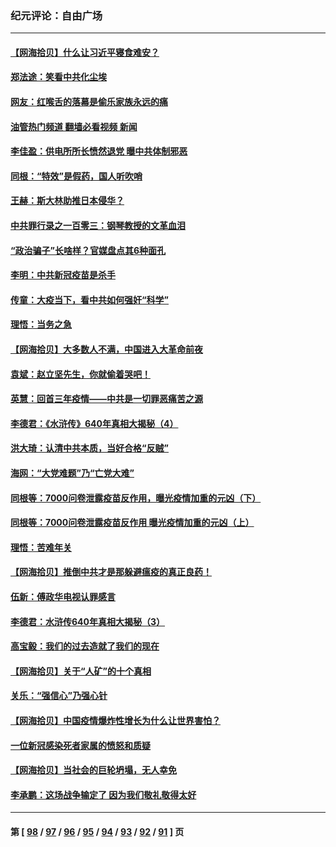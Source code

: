 ### 纪元评论：自由广场
---
#### [【网海拾贝】什么让习近平寝食难安？](../../pages/nsc993/n13907971.md?01170330) 
#### [郑法途：笑看中共化尘埃](../../pages/nsc993/n13908320.md?01170330) 
#### [网友：红喉舌的落幕是偷乐家族永远的痛](../../pages/nsc993/n13907887.md?01170330) 
#### [油管热门频道 翻墙必看视频 新闻](ok?01170330)
#### [李佳盈：供电所所长愤然退党 曝中共体制邪恶](../../pages/nsc993/n13907773.md?01170330) 
#### [同根：“特效”是假药，国人听吹哨](../../pages/nsc993/n13907441.md?01170330) 
#### [王赫：斯大林助推日本侵华？](../../pages/nsc993/n13907493.md?01170330) 
#### [中共罪行录之一百零三：钢琴教授的文革血泪](../../pages/nsc993/n13907424.md?01170330) 
#### [“政治骗子”长啥样？官媒盘点其6种面孔](../../pages/nsc993/n13907349.md?01170330) 
#### [李明：中共新冠疫苗是杀手](../../pages/nsc993/n13906803.md?01170330) 
#### [传童：大疫当下，看中共如何强奸“科学”](../../pages/nsc993/n13906819.md?01170330) 
#### [理悟：当务之急](../../pages/nsc993/n13906801.md?01170330) 
#### [【网海拾贝】大多数人不满，中国进入大革命前夜](../../pages/nsc993/n13906786.md?01170330) 
#### [袁斌：赵立坚先生，你就偷着哭吧！](../../pages/nsc993/n13906775.md?01170330) 
#### [英慧：回首三年疫情——中共是一切罪恶痛苦之源](../../pages/nsc993/n13906161.md?01170330) 
#### [李德君：《水浒传》640年真相大揭秘（4）](../../pages/nsc993/n13906321.md?01170330) 
#### [洪大琦：认清中共本质，当好合格“反贼”](../../pages/nsc993/n13905942.md?01170330) 
#### [海网：“大党难题”乃“亡党大难”](../../pages/nsc993/n13905910.md?01170330) 
#### [同根等：7000问卷泄露疫苗反作用，曝光疫情加重的元凶（下）](../../pages/nsc993/n13905251.md?01170330) 
#### [同根等：7000问卷泄露疫苗反作用 曝光疫情加重的元凶（上）](../../pages/nsc993/n13904267.md?01170330) 
#### [理悟：苦难年关](../../pages/nsc993/n13904266.md?01170330) 
#### [【网海拾贝】推倒中共才是那躲避瘟疫的真正良药！](../../pages/nsc993/n13904240.md?01170330) 
#### [伍新：傅政华电视认罪感言](../../pages/nsc993/n13902996.md?01170330) 
#### [李德君：水浒传640年真相大揭秘（3）](../../pages/nsc993/n13902228.md?01170330) 
#### [高宝毅：我们的过去造就了我们的现在](../../pages/nsc993/n13902203.md?01170330) 
#### [【网海拾贝】关于“人矿”的十个真相](../../pages/nsc993/n13900677.md?01170330) 
#### [关乐：“强信心”乃强心针](../../pages/nsc993/n13901621.md?01170330) 
#### [【网海拾贝】中国疫情爆炸性增长为什么让世界害怕？](../../pages/nsc993/n13899974.md?01170330) 
#### [一位新冠感染死者家属的愤怒和质疑](../../pages/nsc993/n13899958.md?01170330) 
#### [【网海拾贝】当社会的巨轮坍塌，无人幸免](../../pages/nsc993/n13899195.md?01170330) 
#### [李承鹏：这场战争输定了 因为我们敬礼敬得太好](../../pages/nsc993/n13899465.md?01170330) 

---
#### 第 [ [98](./98.md?01170330) / [97](./97.md?01170330) / [96](./96.md?01170330) / [95](./95.md?01170330) / [94](./94.md?01170330) / [93](./93.md?01170330) / [92](./92.md?01170330) / [91](./91.md?01170330) ] 页
